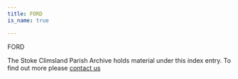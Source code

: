 ```yaml
---
title: FORD
is_name: true

---
```


FORD


The Stoke Climsland Parish Archive holds material under this index entry. To find out more please [contact us](/contact/)
